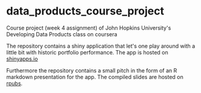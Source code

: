 # data_products_course_project
Course project (week 4 assignment) of John Hopkins University's Developing Data Products class on coursera

The repository contains a shiny application that let's one play around with a little bit with historic portfolio performance.
The app is hosted on [shinyapps.io](https://konrads-shiny-examples.shinyapps.io/developing_data_products_course_project/)

Furthermore the repository contains a small pitch in the form of an R markdown presentation for the app.
The compiled slides are hosted on [rpubs](http://rpubs.com/KonradW/app_pitch).
